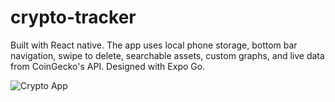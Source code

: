# crypto-tracker
Built with React native.
The app uses local phone storage, bottom bar navigation, swipe to delete, searchable assets, custom graphs, and live data from CoinGecko's API.
Designed with Expo Go.

![Crypto App](https://user-images.githubusercontent.com/44801711/180367267-3419b9eb-9aed-4618-8eb7-2e40fc28380f.png)
